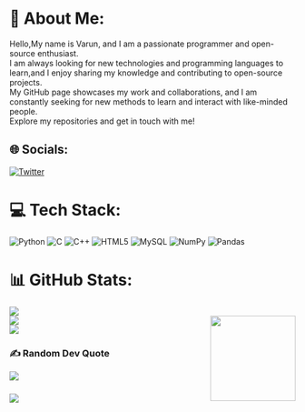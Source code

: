 # 💫 About Me:
Hello,My name is Varun, and I am a passionate programmer and open-source enthusiast.<br>I am always looking for new technologies and programming languages to learn,and I enjoy sharing my knowledge and contributing to open-source projects.<br>My GitHub page showcases my work and collaborations, and I am constantly seeking for new methods to learn and interact with like-minded people.<br>Explore my repositories and get in touch with me! 


## 🌐 Socials:
[![Twitter](https://img.shields.io/badge/Twitter-%231DA1F2.svg?logo=Twitter&logoColor=white)](https://twitter.com/v4run3) 

# 💻 Tech Stack:
![Python](https://img.shields.io/badge/python-3670A0?style=for-the-badge&logo=python&logoColor=ffdd54) ![C](https://img.shields.io/badge/c-%2300599C.svg?style=for-the-badge&logo=c&logoColor=white) ![C++](https://img.shields.io/badge/c++-%2300599C.svg?style=for-the-badge&logo=c%2B%2B&logoColor=white) ![HTML5](https://img.shields.io/badge/html5-%23E34F26.svg?style=for-the-badge&logo=html5&logoColor=white) ![MySQL](https://img.shields.io/badge/mysql-%2300f.svg?style=for-the-badge&logo=mysql&logoColor=white) ![NumPy](https://img.shields.io/badge/numpy-%23013243.svg?style=for-the-badge&logo=numpy&logoColor=white) ![Pandas](https://img.shields.io/badge/pandas-%23150458.svg?style=for-the-badge&logo=pandas&logoColor=white)
# 📊 GitHub Stats:
![](https://github-readme-stats.vercel.app/api?username=v4run3&theme=dark&hide_border=false&include_all_commits=false&count_private=false)<br/>
<img align="right" height="150" src= ![image](https://github.com/user-attachments/assets/edfa4fa2-9951-457f-b68e-5a11b6c21310)/>
![](https://github-readme-streak-stats.herokuapp.com/?user=v4run3&theme=dark&hide_border=false)<br/>
![](https://github-readme-stats.vercel.app/api/top-langs/?username=v4run3&theme=dark&hide_border=false&include_all_commits=false&count_private=false&layout=compact)

### ✍️ Random Dev Quote

![](https://quotes-github-readme.vercel.app/api?type=horizontal&theme=radical)

###
[![](https://visitcount.itsvg.in/api?id=v4run3&icon=0&color=0)](https://visitcount.itsvg.in)

